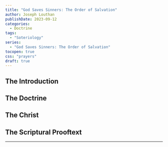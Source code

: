 ```yaml
---
title: "God Saves Sinners: The Order of Salvation"
author: Joseph Louthan
publishDate: 2023-09-12
categories:
  - Doctrine
tags:
  - "Soteriology"
series:
  - "God Saves Sinners: The Order of Salvation"
tocopen: true
css: "prayers"
draft: true
---
```

## The Introduction

## The Doctrine

## The Christ

## The Scriptural Prooftext

---
